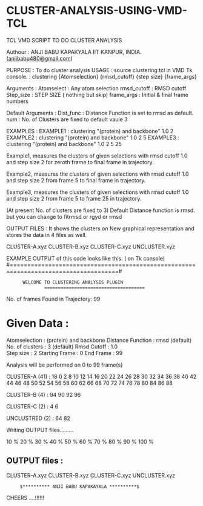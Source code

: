 # CLUSTER-ANALYSIS-USING-VMD-TCL

TCL VMD SCRIPT TO DO CLUSTER ANALYSIS

 Authour : ANJI BABU KAPAKYALA
            IIT KANPUR, INDIA.
          (anjibabu480@gmail.com)

 PURPOSE : To do cluster analysis
 USAGE   : source clustering.tcl in VMD Tk console.
         : clustering {Atomselection} {rmsd_cutoff} {step size} {frame_args}

 Arguments   :
 Atomselect  : Any atom selection
 rmsd_cutoff : RMSD cutoff
 Step_size   : STEP SIZE ( nothing but skip)
 frame_args  : Initial & final frame numbers
 
 Default Arguments :
 Dist_func         : Distance Function is set to rmsd as default.
 num               : No. of Clusters are fixed to default vaule 3

 EXAMPLES :
 EXAMPLE1 : clustering "(protein) and backbone" 1.0 2
 EXAMPLE2 : clustering "(protein) and backbone" 1.0 2 5
 EXAMPLE3 : clustering "(protein) and backbone" 1.0 2 5 25
 
 Example1, measures the clusters of given selections with rmsd cutoff 1.0 and 
           step size 2 for zeroth frame to final frame in trajectory.
 
 Example2, measures the clusters of given selections with rmsd cutoff 1.0 and 
           step size 2 from frame 5 to final frame in trajectory.
 
 Example3, measures the clusters of given selections with rmsd cutoff 1.0 and
           step size 2 from frame 5 to frame 25 in trajectory.
 
 (At present No. of clusters are fixed to 3)
 Default Distance function is rmsd. but you can change to fitrmsd or rgyd or rmsd

OUTPUT FILES : 
It shows the clusters on New graphical representation and stores the data in 4 files as well.

CLUSTER-A.xyz
CLUSTER-B.xyz
CLUSTER-C.xyz
UNCLUSTER.xyz

EXAMPLE OUTPUT of this code looks like this. ( on Tk console) 
#=====================================================================================#

	  	  WELCOME TO CLUSTERING ANALYSIS PLUGIN 
    	          =====================================


 
 No. of frames Found in Trajectory: 99


 Given Data :
 =============

 Atomselection     : (protein) and backbone 
 Distance Function : rmsd (default) 
 No. of clusters   : 3    (default) 
 Rmsd Cutoff       : 1.0      
 Step size         : 2 
 Starting Frame    : 0 
 End Frame         : 99 

 Analysis will be performed on 0 to 99 frame(s) 



 CLUSTER-A (41) :
 18 0 2 8 10 12 14 16 20 22 24 26 28 30 32 34 36 38 40 42 44 46 48 50 52 54 
 56 58 60 62 66 68 70 72 74 76 78 80 84 86 88 

 CLUSTER-B (4)  :
 94 90 92 96 

 CLUSTER-C (2)  :
 4 6 

 UNCLUSTRED (2) : 
 64 82

 
 Writing OUTPUT files.........

 10 %    20 %    30 %    40 %    50 %    60 %    70 %    80 %    90 %    100 %      

 OUTPUT files :
---------------
 CLUSTER-A.xyz
 CLUSTER-B.xyz
 CLUSTER-C.xyz 
 UNCLUSTER.xyz 




 	  	 $********** ANJI BABU KAPAKAYALA **********$


CHEERS ....!!!!!!
